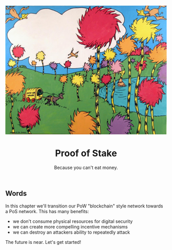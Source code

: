 <div align="center">
    <p align="center">
        <img src="intro.jpg" alt="Happiness">
    </p>
    <h1 align="center">
        Proof of Stake
    </h1>
    <p align="center">
        Because you can't eat money.
    </p>
</div>
<br>

## Words

In this chapter we'll transition our PoW "blockchain" style network towards a PoS network. This has many benefits:
- we don't consume physical resources for digital security
- we can create more compelling incentive mechanisms
- we can destroy an attackers ability to repeatedly attack

The future is near. Let's get started!

<br>
